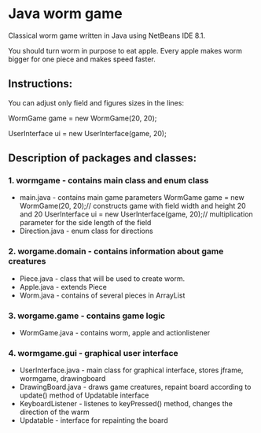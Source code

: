 # Java worm game

Classical worm game written in Java using NetBeans IDE 8.1.

You should turn worm in purpose to eat apple. Every apple makes worm bigger for one piece and makes speed faster.

## Instructions:
You can adjust only field and figures sizes in the lines:

WormGame game = new WormGame(20, 20);

UserInterface ui = new UserInterface(game, 20);

## Description of packages and classes:

### 1. wormgame - contains main class and enum class
* main.java - contains main game parameters
WormGame game = new WormGame(20, 20);// constructs game with field width and height 20 and 20
UserInterface ui = new UserInterface(game, 20);// multiplication parameter for the side length of the field
* Direction.java - enum class for directions

### 2. worgame.domain - contains information about game creatures
* Piece.java - class that will be used to create worm.
* Apple.java - extends Piece
* Worm.java - contains of several pieces in ArrayList

### 3. worgame.game - contains game logic
* WormGame.java - contains worm, apple and actionlistener

### 4. wormgame.gui - graphical user interface
* UserInterface.java - main class for graphical interface, stores jframe, wormgame, drawingboard
* DrawingBoard.java - draws game creatures, repaint board according to update() method of Updatable interface
* KeyboardListener - listenes to keyPressed() method, changes the direction of the warm
* Updatable - interface for repainting the board
